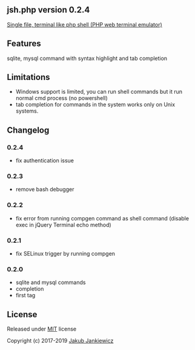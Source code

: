 ## jsh.php version 0.2.4

[Single file, terminal like php shell (PHP web terminal emulator)](https://github.com/jcubic/jsh.php)

## Features

sqlite, mysql command with syntax highlight and tab completion

## Limitations

* Windows support is limited, you can run shell commands but it run normal cmd process (no powershell)
* tab completion for commands in the system works only on Unix systems.

## Changelog

### 0.2.4
* fix authentication issue

### 0.2.3
* remove bash debugger

### 0.2.2
* fix error from running compgen command as shell command (disable exec in jQuery Terminal echo method)

### 0.2.1
* fix SELinux trigger by running compgen

### 0.2.0
* sqlite and mysql commands
* completion
* first tag

## License

Released under [MIT](http://opensource.org/licenses/MIT) license

Copyright (c) 2017-2019 [Jakub Jankiewicz](https://jcubic.pl/jakub-jankiewicz)

